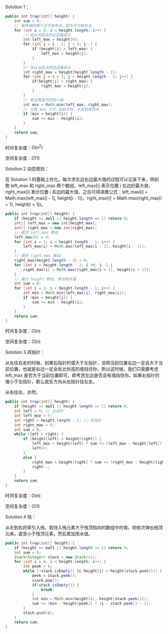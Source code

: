 Solution 1：

```java
public int trap(int[] height) {
    int sum = 0;
    // 最两端的两个点不用考虑，因为不可能有水
    for (int i = 0; i < height.length; i++) {
        // 找出当前点的左边最高点
        int left_max = height[0];
        for (int j = i - 1; j > 0; j--) {
            if (height[j] > left_max) {
                left_max = height[j];
            }
        }
        // 找出当前点的右边最高点
        int right_max = height[height.length - 1];
        for (int j = i + 1; j < height.length - 1; j++) {
            if(height[j] > right_max) {
                right_max = height[j];
            }
        }
        // 取出两值中的较小值
        int min = Math.min(left_max, right_max);
        // 只有 min 大于 当前点时，才会积累雨水
        if (min > height[i]) {
            sum += min - height[i];
        }
    }
    return sum;
}
```

时间复杂度：$O(n^2)$

空间复杂度：$O(1)$



Solution 2 动态规划：

在 Solution 1 的基础上优化，每次求左边右边最大值的过程可以记录下来，例如取 left_max 和 right_max 两个数组，left_max[i] 表示位置 i 左边的最大值，right_max[i] 表示位置 i 右边的最大值。之后可得递推公式：left_max[i] = Math.max(left_max[i - 1], height[i - 1])，right_max[i] = Math.max(right_max[i + 1], height[i + 1])。

```java
public int trap(int[] height) {
    if (height == null || height.length == 1) return 0;
    int[] left_max = new int[height_max];
    int[] right_max = new int[right_max];
    // 填充 left_max 数组
    left_max[0] = 0;
    for (int i = 1; i < height.length - 1; i++) {
        left_max[i] = Math.max(left_max[i - 1], height[i - 1]);
    }
    // 填充 right_max 数组
    right_max[height.length - 1] = 0;
    for (int i = height.length - 2; i >0; i--) {
        right_max[i] = Math.max(right_max[i + 1], height[i + 1]);
    }
    // 遍历 height 数组，累加雨水值
    int sum = 0;
    for (int i = 1; i < height.length - 1; i++) {
        int min = Math.min(left_max[i], right_max[i]);
        if (min > height[i]) {
            sum += min - height[i];
        }
    }
    return sum;
}
```

时间复杂度：$O(n)$

空间复杂度：$O(n)$



Solution 3 双指针：

从左往右走的时候，如果右指针的值大于左指针，说明当前位置右边一定会大于当前位置，也就是右边一定会有比你高的墙挡住你，所以这时候，我们只需要考虑 left_max 是否大于当前位置即可，即考虑左边是否会有墙挡住你。如果右指针的值小于左指针，那么就反方向从右指针往左走。

从右往左，亦然。

```java
public int trap(int[] height) {
    if (height == null || height.length == 1) return 0;
    int left = 0; // 左指针
    int left_max = 0;
    int right = height.length - 1; // 右指针
    int right_max = 0;
    int sum = 0;
    while (left < right) {
        if (height[left] < height[right]) {
            left_max > height[left] ? sum += (left_max - height[left]) : left_max = height[left];
            left++;
        }
        else {
            right_max > height[right] ? sum += (right_max - height[right]) : right_max = height[right];
            right--;
        }
    }
    return sum;
}
```

时间复杂度：$O(n)$

空间复杂度：$O(1)$ 



Solution 4 栈：

从左到右将索引入栈，若待入栈元素大于栈顶指向的数组中的值，则依次弹出栈顶元素，直至小于栈顶元素，然后累加雨水值。

```java
public int trap(int[] height) {
    if (height == null || height.length == 1) return 0;
    int sum = 0;
    Stack<Integer> stack = new Stack<>();
    for (int i = 0; i < height.length; i++) {
        int peek = 0;
        while (!stack.isEmpty() && height[i] > height[stack.peek()]) {
            peek = stack.peek();
            stack.pop();
            if(stack.isEmpty()) {
                break;
            }
            int min = Math.min(height[i], height[stack.peek()]);
            sum += (min - height[peek]) * (i - stack.peek() - 1);
        }
        stack.push(i);
    }
    return sum;
}
```

